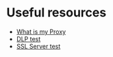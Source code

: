 # Useful resources

+ [What is my Proxy](http://www.whatismyproxy.com/)
+ [DLP test](https://dlptest.com/)
+ [SSL Server test](https://www.ssllabs.com/ssltest/index.html)

